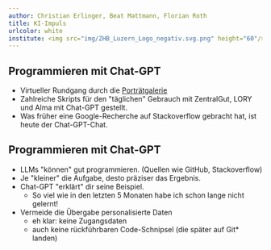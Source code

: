 ```yaml
---
author: Christian Erlinger, Beat Mattmann, Florian Roth
title: KI-Impuls
urlcolor: white
institute: <img src="img/ZHB_Luzern_Logo_negativ.svg.png" height="60"/><br/><small>ZHB Luzern - KI-Impuls, 20.02.2024</small><br/><img src="img/CC_BY_icon.svg.png" width="100px"/>
---
```


## Programmieren mit Chat-GPT

* Virtueller Rundgang durch die [Porträtgalerie](https://visualize-portrait-gallery-zhbluzern-33d2b4c7506284a907344ee898.gitlab.io/src/index.html)
* Zahlreiche Skripts für den "täglichen" Gebrauch mit ZentralGut, LORY und Alma mit Chat-GPT gestellt.
* Was früher eine Google-Recherche auf Stackoverflow gebracht hat, ist heute der Chat-GPT-Chat.

## Programmieren mit Chat-GPT

* LLMs "können" gut programmieren. (Quellen wie GitHub, Stackoverflow)
* Je "kleiner" die Aufgabe, desto präziser das Ergebnis.
* Chat-GPT "erklärt" dir seine Beispiel. 
  * So viel wie in den letzten 5 Monaten habe ich schon lange nicht gelernt!
* Vermeide die Übergabe personalisierte Daten
  * eh klar: keine Zugangsdaten
  * auch keine rückführbaren Code-Schnipsel (die später auf Git* landen)